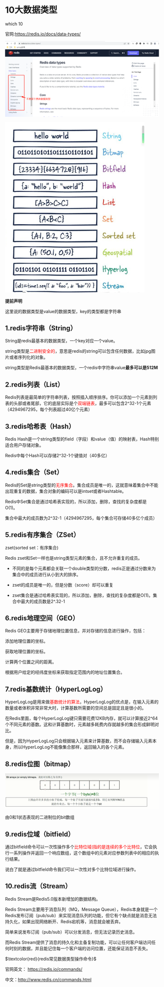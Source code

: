 # 10大数据类型

which 10

官网:https://redis.io/docs/data-types/

![](images/1.10大数据类型.png)

![](images/2.10大数据类型图示.png)

**提前声明**

这里说的数据类型是value的数据类型，key的类型都是字符串

## 1.redis字符串（String）

String是redis最基本的数据类型，一个key对应一个value。

string类型是<font color='red'>二进制安全的</font>，意思是redis的string可以包含任何数据，比如jpg图片或者序列化的对象。

string类型是Redis最基本的数据类型，一个redis中字符串value**最多可以是512M**

## 2.redis列表（List）

Redis列表是最简单的字符串列表，按照插入顺序排序。你可以添加一个元素到列表的头部或者尾部，它的底层实际是个<font color='red'>双端链表</font>，最多可以包含2^32-1个元素（4294967295，每个列表超过40亿个元素）

## 3.redis哈希表（Hash）

Redis Hash是一个string类型的field（字段）和value（值）的映射表，Hash特别适合用户存储对象。

Redis中每个Hash可以存储2^32-1个键值对（40多亿）

## 4.redis集合（Set）

Redis的Set是string类型的<font color='red'>无序集合</font>。集合成员是唯一的，这就意味着集合中不能出现重复的数据，集合对象的编码可以是intset或者Hashtable。

Redis中Set集合是通过哈希表实现的，所以添加，删除，查找的复杂度都是O(1)。

集合中最大的成员数为2^32-1（4294967295，每个集合可存储40多亿个成员）

## 5.redis有序集合（ZSet）

zset(sorted set：有序集合)

Redis zset和Set一样也是string类型元素的集合，且不允许重复的成员。

- 不同的是每个元素都会关联一个double类型的分数，redis正是通过分数来为集合中的成员进行从小到大的排序。

- zset的成员是唯一的，但是分数（score）却可以重复

- zset集合是通过哈希表实现的，所以添加，删除，查找的复杂度都是O(1)。集合中最大的成员数是2^.32-1

## 6.redis地理空间（GEO）

Redis GEO主要用于存储地理位置信息，并对存储的信息进行操作，包括：

添加地理位置的坐标。

获取地理位置的坐标。

计算两个位置之间的距离。

根据用户给定的经纬度坐标来获取指定范围内的地址位置集合。

## 7.redis基数统计（HyperLogLog）

HyperLogLog是用来做<font color = "red">基数统计的算法</font>，HyperLogLog的优点是，在输入元素的数量或者体积非常非常大时，计算基数所需要的空间总是固定且是很小的。

在Redis里面，每个HyperLogLog键只需要花费12KB内存，就可以计算接近2^64个不同元素的基数。这和计算基数时，元素越多耗费内存就越多的集合形成鲜明对比。

但是，因为HyperLogLog只会根据输入元素来计算基数，而不会存储输入元素本身，所以HyperLogLog不能像集合那样，返回输入的各个元素。

## 8.redis位图（bitmap）

![](images/3.redis位图.jpg)

由0和1状态表现的二进制位的bit数组

## 9.redis位域（bitfield）

通过bitfield命令可以一次性操作多个<font color = "red">比特位域(指的是连续的多个比特位</font>，它会执行一系列操作并返回一个响应数组，这个数组中的元素对应参数列表中的相应的执行结果。

说白了就是通过bitfield命令我们可以一次性对多个比特位域进行操作。

## 10.redis流（Stream）

Redis Stream是Redis5.0版本新增加的数据结构。

Redis Stream主要用于消息队列（MQ，Message Queue），Redis本身就是一个Redis发布订阅（pub/sub）来实现消息队列的功能，但它有个缺点就是消息无法持久化，如果出现网络断开、Redis宕机等，消息就会被丢弃。

简单来说发布订阅（pub/sub）可以分发消息，但无法记录历史消息。

而Redis Stream提供了消息的持久化和主备复制功能，可以让任何客户端访问任何时刻的数据，并且能记住每一个客户端的访问位置，还能保证消息不丢失。



$\textcolor{red}{redis常见数据类型操作命令}$

官网英文： https://redis.io/commands/

中文：http://www.redis.cn/commands.html

